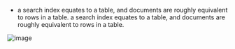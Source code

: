 * a search index equates to a table, and documents are roughly equivalent to rows in a table. a search index equates to a table, and documents are roughly equivalent to rows in a table.



![image](https://github.com/MohammadNazeri/my-educations/assets/109389707/97c7e387-90c8-48ec-a6ca-06f5c4090819)

